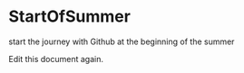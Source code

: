 # StartOfSummer
start the journey with Github at the beginning of the summer

Edit this document again.
